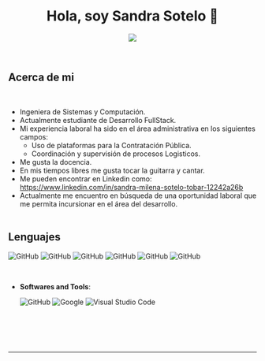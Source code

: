 <h1 align="center"><b> Hola, soy Sandra Sotelo 👋 </b></h1>

<p align="center">
  <a href=""><img src="https://readme-typing-svg.herokuapp.com?font=Time+New+Roman&color=cyan&size=25&center=true&vCenter=true&width=600&height=100&lines=Bienvenidos+a+mi+GitHub..."></a>
</p>
<br>
	
## Acerca de mi

<br>

- Ingeniera de Sistemas y Computación.
- Actualmente estudiante de Desarrollo FullStack.
- Mi experiencia laboral ha sido en el área administrativa en los siguientes campos:
  * Uso de plataformas para la Contratación Pública.
  * Coordinación y supervisión de procesos Logisticos.
- Me gusta la docencia.
- En mis tiempos libres me gusta tocar la guitarra y cantar.
- Me pueden encontrar en Linkedin como: https://www.linkedin.com/in/sandra-milena-sotelo-tobar-12242a26b
- Actualmente me encuentro en búsqueda de una oportunidad laboral que me permita incursionar en el área del desarrollo.
<br><br>


<p align="center">

## Lenguajes

 ![GitHub](https://camo.githubusercontent.com/eef8c344f8babfb25816f876ff4f60e7cdfe2d1760db131adc890e50ba66ac37/68747470733a2f2f696d672e736869656c64732e696f2f62616467652f4a6176612d3030373339363f7374796c653d666c61742d737175617265266c6f676f3d6a617661266c6f676f436f6c6f723d7768697465)
 ![GitHub](https://camo.githubusercontent.com/1d5435db121f1a45ee885952daf6a6aa49b6fba4cadf302f9a5f934bfb8dcea3/68747470733a2f2f696d672e736869656c64732e696f2f62616467652f52656163742d3631444146423f7374796c653d666c61742d737175617265266c6f676f3d7265616374266c6f676f436f6c6f723d626c61636b)
  ![GitHub](https://camo.githubusercontent.com/d2080d24775bd0fd90b63e3bfd6d2e6b14a83bb5a79b051f83105abcaa0f4d1a/68747470733a2f2f696d672e736869656c64732e696f2f62616467652f507974686f6e2d3337373641423f7374796c653d666c61742d737175617265266c6f676f3d707974686f6e266c6f676f436f6c6f723d7768697465)
   ![GitHub](https://camo.githubusercontent.com/721e842f86c9ee68a44c81d00052f7b2def525ecc56230c80115b36ed8b8813d/68747470733a2f2f696d672e736869656c64732e696f2f62616467652f416e67756c61722d4444303033313f7374796c653d666c61742d737175617265266c6f676f3d616e67756c6172266c6f676f436f6c6f723d7768697465)
    ![GitHub](https://camo.githubusercontent.com/1e2129c0278516eae7130b4a0f0c8d6b20860c4deaa2fd02ba0139576261fbfb/68747470733a2f2f696d672e736869656c64732e696f2f62616467652f4d6f6e676f44422d3437413234383f7374796c653d666c61742d737175617265266c6f676f3d6d6f6e676f6462266c6f676f436f6c6f723d7768697465)
     ![GitHub](https://camo.githubusercontent.com/7a0c885378047ca9a7331a2c8161403c10dd384cac88fdec568bf4777ac797a5/68747470733a2f2f696d672e736869656c64732e696f2f62616467652f4a6176615363726970742d4637444631453f7374796c653d666c61742d737175617265266c6f676f3d6a617661736372697074266c6f676f436f6c6f723d626c61636b)
     
<br>

- **Softwares and Tools**:

    ![GitHub](https://img.shields.io/badge/github-%23121011.svg?style=for-the-badge&logo=github&logoColor=white)
    ![Google](https://img.shields.io/badge/google-%234285F4.svg?style=for-the-badge&logo=google&logoColor=white)
    ![Visual Studio Code](https://img.shields.io/badge/Visual%20Studio%20Code-0078d7.svg?style=for-the-badge&logo=visual-studio-code&logoColor=white)
   
<br>

</p>

<br>
<br>

-----

